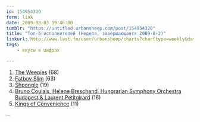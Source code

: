 ```yaml
---
id: 154954320
form: link
date: 2009-08-03 19:46:00
tumblr: "https://untitled.urbansheep.com/post/154954320"
title: "Топ-5 исполнителей (Неделя, завершающаяся 2009-8-2)"
linkurl: http://www.last.fm/user/urbansheep/charts?charttype=weekly&date_to=1249214400
tags:
    - вкусы в цифрах

---
```

<ol><li>
<a rel="nofollow" target="_blank" href="http://www.last.fm/music/The+Weepies">The Weepies</a>&nbsp;(68)</li>
<li>
<a rel="nofollow" target="_blank" href="http://www.last.fm/music/Fatboy+Slim">Fatboy Slim</a>&nbsp;(63)</li>
<li>
<a rel="nofollow" target="_blank" href="http://www.last.fm/music/Shpongle">Shpongle</a>&nbsp;(19)</li>
<li>
<a rel="nofollow" target="_blank" href="http://www.last.fm/music/Bruno%2BCoulais%252C%2BHelene%2BBreschand%252C%2BHungrarian%2BSymphony%2BOrchestra%2BBudapest%2B%2526%2BLaurent%2BPetitgirard">Bruno Coulais, Helene Breschand, Hungrarian Symphony Orchestra Budapest &amp; Laurent Petitgirard</a>&nbsp;(16)</li>
<li>
<a rel="nofollow" target="_blank" href="http://www.last.fm/music/Kings+of+Convenience">Kings of Convenience</a>&nbsp;(11)</li>
</ol><p><small>&hellip;</small></p>
